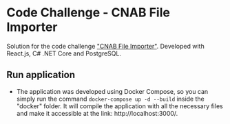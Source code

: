 # Code Challenge - CNAB File Importer

Solution for the code challenge ["CNAB File Importer"](https://github.com/ByCodersTec/desafio-dev). Developed with React.js, C# .NET Core and PostgreSQL.

## Run application

- The application was developed using Docker Compose, so you can simply run the command `docker-compose up -d --build` inside the "docker" folder. It will compile the application with all the necessary files and make it accessible at the link: http://localhost:3000/.
